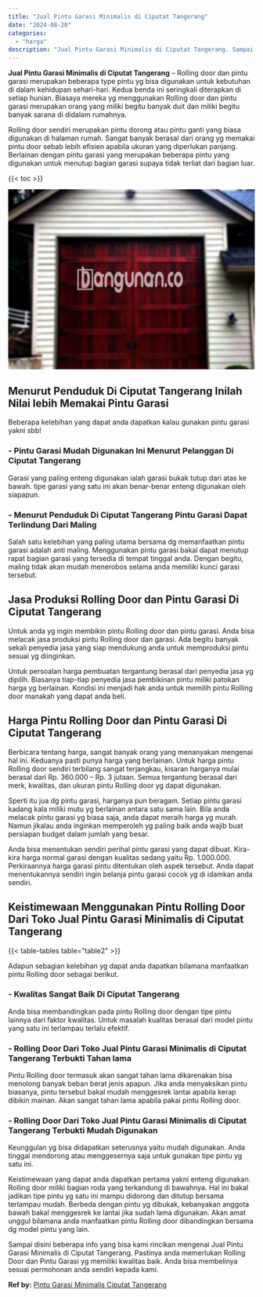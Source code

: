 ```yaml
---
title: "Jual Pintu Garasi Minimalis di Ciputat Tangerang"
date: "2024-08-20"
categories: 
  - "harga"
description: "Jual Pintu Garasi Minimalis di Ciputat Tangerang. Sampai disini beberapa info yang bisa kami rincikan mengenai Jual Pintu Garasi Minimalis di Ciputat Tangera..."
---
```


**Jual Pintu Garasi Minimalis di Ciputat Tangerang** – Rolling door dan pintu garasi merupakan beberapa type pintu yg bisa digunakan untuk kebutuhan di dalam kehidupan sehari-hari. Kedua benda ini seringkali diterapkan di setiap hunian. Biasaya mereka yg menggunakan Rolling door dan pintu garasi merupakan orang yang miliki begitu banyak duit dan miliki begitu banyak sarana di didalam rumahnya.

Rolling door sendiri merupakan pintu dorong atau pintu ganti yang biasa digunakan di halaman rumah. Sangat banyak berasal dari orang yg memakai pintu door sebab lebih efisien apabila ukuran yang diperlukan panjang. Berlainan dengan pintu garasi yang merupakan beberapa pintu yang digunakan untuk menutup bagian garasi supaya tidak terliat dari bagian luar.

{{< toc >}}

![Jual Pintu Garasi Minimalis di Ciputat Tangerang](/images/pintu-garasi-32.png)

## Menurut Penduduk Di Ciputat Tangerang Inilah Nilai lebih Memakai Pintu Garasi

Beberapa kelebihan yang dapat anda dapatkan kalau gunakan pintu garasi yakni sbb!

### \- Pintu Garasi Mudah Digunakan Ini Menurut Pelanggan Di Ciputat Tangerang

Garasi yang paling enteng digunakan ialah garasi bukak tutup dari atas ke bawah. tipe garasi yang satu ini akan benar-benar enteng digunakan oleh siapapun.

### \- Menurut Penduduk Di Ciputat Tangerang Pintu Garasi Dapat Terlindung Dari Maling

Salah satu kelebihan yang paling utama bersama dg memanfaatkan pintu garasi adalah anti maling. Menggunakan pintu garasi bakal dapat menutup rapat bagian garasi yang tersedia di tempat tinggal anda. Dengan begitu, maling tidak akan mudah menerobos selama anda memiliki kunci garasi tersebut.

## Jasa Produksi Rolling Door dan Pintu Garasi Di Ciputat Tangerang

Untuk anda yg ingin membikin pintu Rolling door dan pintu garasi. Anda bisa melacak jasa produksi pintu Rolling door dan garasi. Ada begitu banyak sekali penyedia jasa yang siap mendukung anda untuk memproduksi pintu sesuai yg diinginkan.

Untuk persoalan harga pembuatan tergantung berasal dari penyedia jasa yg dipilih. Biasanya tiap-tiap penyedia jasa pembikinan pintu miliki patokan harga yg berlainan. Kondisi ini menjadi hak anda untuk memilih pintu Rolling door manakah yang dapat anda beli.

## Harga Pintu Rolling Door dan Pintu Garasi Di Ciputat Tangerang

Berbicara tentang harga, sangat banyak orang yang menanyakan mengenai hal ini. Keduanya pasti punya harga yang berlainan. Untuk harga pintu Rolling door sendiri terbilang sangat terjangkau, kisaran harganya mulai berasal dari Rp. 360.000 – Rp. 3 jutaan. Semua tergantung berasal dari merk, kwalitas, dan ukuran pintu Rolling door yg dapat digunakan.

Sperti itu jua dg pintu garasi, harganya pun beragam. Setiap pintu garasi kadang kala miliki mutu yg berlainan antara satu sama lain. Bila anda melacak pintu garasi yg biasa saja, anda dapat meraih harga yg murah. Namun jikalau anda inginkan memperoleh yg paling baik anda wajib buat persiapan budget dalam jumlah yang besar.

Anda bisa menentukan sendiri perihal pintu garasi yang dapat dibuat. Kira-kira harga normal garasi dengan kualitas sedang yaitu Rp. 1.000.000. Perkiraannya harga garasi pintu ditentukan oleh aspek tersebut. Anda dapat menentukannya sendiri ingin belanja pintu garasi cocok yg di idamkan anda sendiri.

## Keistimewaan Menggunakan Pintu Rolling Door Dari Toko Jual Pintu Garasi Minimalis di Ciputat Tangerang

{{< table-tables table="table2" >}}

Adapun sebagian kelebihan yg dapat anda dapatkan bilamana manfaatkan pintu Rolling door sebagai berikut.

### \- Kwalitas Sangat Baik Di Ciputat Tangerang

Anda bisa membandingkan pada pintu Rolling door dengan tipe pintu lainnya dari faktor kwalitas. Untuk masalah kualitas berasal dari model pintu yang satu ini terlampau terlalu efektif.

### \- Rolling Door Dari Toko Jual Pintu Garasi Minimalis di Ciputat Tangerang Terbukti Tahan lama

Pintu Rolling door termasuk akan sangat tahan lama dikarenakan bisa menolong banyak beban berat jenis apapun. Jika anda menyaksikan pintu biasanya, pintu tersebut bakal mudah menggesrek lantai apabila kerap dibikin mainan. Akan sangat tahan lama apabila pakai pintu Rolling door.

### \- Rolling Door Dari Toko Jual Pintu Garasi Minimalis di Ciputat Tangerang Terbukti Mudah Digunakan

Keunggulan yg bisa didapatkan seterusnya yaitu mudah digunakan. Anda tinggal mendorong atau menggesernya saja untuk gunakan tipe pintu yg satu ini.

Keistimewaan yang dapat anda dapatkan pertama yakni enteng digunakan. Rolling door miliki bagian roda yang terkandung di bawahnya. Hal ini bakal jadikan tipe pintu yg satu ini mampu didorong dan ditutup bersama terlampau mudah. Berbeda dengan pintu yg dibukak, kebanyakan anggota bawah bakal menggesrek ke lantai jika sudah lama digunakan. Akan amat unggul bilamana anda manfaatkan pintu Rolling door dibandingkan bersama dg model pintu yang lain.

Sampai disini beberapa info yang bisa kami rincikan mengenai Jual Pintu Garasi Minimalis di Ciputat Tangerang. Pastinya anda memerlukan Rolling Door dan Pintu Garasi yg memiliki kwalitas baik. Anda bisa membelinya sesuai permohonan anda sendiri kepada kami.

**Ref by:** [Pintu Garasi Minimalis Ciputat Tangerang](https://id.wikipedia.org/wiki/Pintu)
